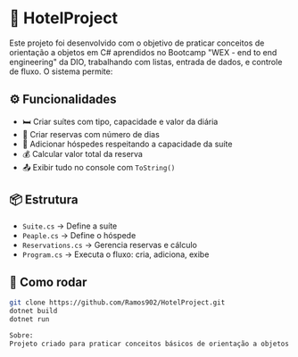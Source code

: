 🏨 HotelProject
==============

Este projeto foi desenvolvido com o objetivo de praticar conceitos de orientação a objetos em C# aprendidos no Bootcamp "WEX - end to end engineering" da DIO, trabalhando com listas, entrada de dados, e controle de fluxo. O sistema permite:

## ⚙️ Funcionalidades
- 🛏️ Criar suítes com tipo, capacidade e valor da diária
- 📅 Criar reservas com número de dias
- 🧍 Adicionar hóspedes respeitando a capacidade da suíte
- 💰 Calcular valor total da reserva
- 📤 Exibir tudo no console com `ToString()`

## 📦 Estrutura
- `Suite.cs` → Define a suíte
- `Peaple.cs` → Define o hóspede
- `Reservations.cs` → Gerencia reservas e cálculo
- `Program.cs` → Executa o fluxo: cria, adiciona, exibe

## 🚀 Como rodar
```bash
git clone https://github.com/Ramos902/HotelProject.git
dotnet build
dotnet run

Sobre:
Projeto criado para praticar conceitos básicos de orientação a objetos em C# e foco de aplicação prática do try/catch para exceções.
